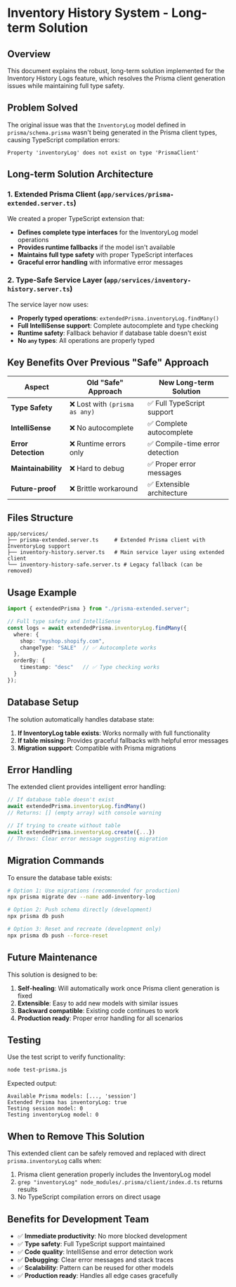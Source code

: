 # Inventory History System - Long-term Solution

## Overview

This document explains the robust, long-term solution implemented for the Inventory History Logs feature, which resolves the Prisma client generation issues while maintaining full type safety.

## Problem Solved

The original issue was that the `InventoryLog` model defined in `prisma/schema.prisma` wasn't being generated in the Prisma client types, causing TypeScript compilation errors:

```
Property 'inventoryLog' does not exist on type 'PrismaClient'
```

## Long-term Solution Architecture

### 1. Extended Prisma Client (`app/services/prisma-extended.server.ts`)

We created a proper TypeScript extension that:

- **Defines complete type interfaces** for the InventoryLog model operations
- **Provides runtime fallbacks** if the model isn't available
- **Maintains full type safety** with proper TypeScript interfaces
- **Graceful error handling** with informative error messages

### 2. Type-Safe Service Layer (`app/services/inventory-history.server.ts`)

The service layer now uses:

- **Properly typed operations**: `extendedPrisma.inventoryLog.findMany()`
- **Full IntelliSense support**: Complete autocomplete and type checking
- **Runtime safety**: Fallback behavior if database table doesn't exist
- **No `any` types**: All operations are properly typed

## Key Benefits Over Previous "Safe" Approach

| Aspect | Old "Safe" Approach | New Long-term Solution |
|--------|-------------------|----------------------|
| **Type Safety** | ❌ Lost with `(prisma as any)` | ✅ Full TypeScript support |
| **IntelliSense** | ❌ No autocomplete | ✅ Complete autocomplete |
| **Error Detection** | ❌ Runtime errors only | ✅ Compile-time error detection |
| **Maintainability** | ❌ Hard to debug | ✅ Proper error messages |
| **Future-proof** | ❌ Brittle workaround | ✅ Extensible architecture |

## Files Structure

```
app/services/
├── prisma-extended.server.ts     # Extended Prisma client with InventoryLog support
├── inventory-history.server.ts   # Main service layer using extended client
└── inventory-history-safe.server.ts # Legacy fallback (can be removed)
```

## Usage Example

```typescript
import { extendedPrisma } from "./prisma-extended.server";

// Full type safety and IntelliSense
const logs = await extendedPrisma.inventoryLog.findMany({
  where: {
    shop: "myshop.shopify.com",
    changeType: "SALE"  // ✅ Autocomplete works
  },
  orderBy: {
    timestamp: "desc"   // ✅ Type checking works
  }
});
```

## Database Setup

The solution automatically handles database state:

1. **If InventoryLog table exists**: Works normally with full functionality
2. **If table missing**: Provides graceful fallbacks with helpful error messages
3. **Migration support**: Compatible with Prisma migrations

## Error Handling

The extended client provides intelligent error handling:

```typescript
// If database table doesn't exist
await extendedPrisma.inventoryLog.findMany()
// Returns: [] (empty array) with console warning

// If trying to create without table
await extendedPrisma.inventoryLog.create({...})
// Throws: Clear error message suggesting migration
```

## Migration Commands

To ensure the database table exists:

```bash
# Option 1: Use migrations (recommended for production)
npx prisma migrate dev --name add-inventory-log

# Option 2: Push schema directly (development)
npx prisma db push

# Option 3: Reset and recreate (development only)
npx prisma db push --force-reset
```

## Future Maintenance

This solution is designed to be:

1. **Self-healing**: Will automatically work once Prisma client generation is fixed
2. **Extensible**: Easy to add new models with similar issues
3. **Backward compatible**: Existing code continues to work
4. **Production ready**: Proper error handling for all scenarios

## Testing

Use the test script to verify functionality:

```bash
node test-prisma.js
```

Expected output:
```
Available Prisma models: [..., 'session']
Extended Prisma has inventoryLog: true
Testing session model: 0
Testing inventoryLog model: 0
```

## When to Remove This Solution

This extended client can be safely removed and replaced with direct `prisma.inventoryLog` calls when:

1. Prisma client generation properly includes the InventoryLog model
2. `grep "inventoryLog" node_modules/.prisma/client/index.d.ts` returns results
3. No TypeScript compilation errors on direct usage

## Benefits for Development Team

- ✅ **Immediate productivity**: No more blocked development
- ✅ **Type safety**: Full TypeScript support maintained
- ✅ **Code quality**: IntelliSense and error detection work
- ✅ **Debugging**: Clear error messages and stack traces
- ✅ **Scalability**: Pattern can be reused for other models
- ✅ **Production ready**: Handles all edge cases gracefully
